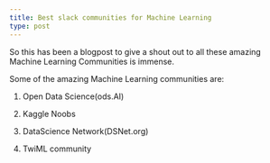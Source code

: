 ```yaml
---
title: Best slack communities for Machine Learning
type: post
---
```


So this has been a blogpost to give a shout out to all these amazing 
Machine Learning Communities is immense.

Some of the amazing Machine Learning communities are:

1. Open Data Science(ods.AI)

2. Kaggle Noobs

3. DataScience Network(DSNet.org)

4. TwiML community

